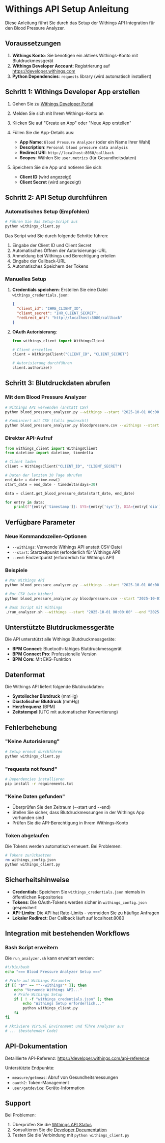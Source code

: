 # Withings API Setup Anleitung

Diese Anleitung führt Sie durch das Setup der Withings API Integration für den Blood Pressure Analyzer.

## Voraussetzungen

1. **Withings Konto**: Sie benötigen ein aktives Withings-Konto mit Blutdruckmessgerät
2. **Withings Developer Account**: Registrierung auf https://developer.withings.com
3. **Python Dependencies**: `requests` library (wird automatisch installiert)

## Schritt 1: Withings Developer App erstellen

1. Gehen Sie zu [Withings Developer Portal](https://developer.withings.com)
2. Melden Sie sich mit Ihrem Withings-Konto an
3. Klicken Sie auf "Create an App" oder "Neue App erstellen"
4. Füllen Sie die App-Details aus:
   - **App Name**: `Blood Pressure Analyzer` (oder ein Name Ihrer Wahl)
   - **Description**: `Personal blood pressure data analysis`
   - **Redirect URI**: `http://localhost:8080/callback`
   - **Scopes**: Wählen Sie `user.metrics` (für Gesundheitsdaten)

5. Speichern Sie die App und notieren Sie sich:
   - **Client ID** (wird angezeigt)
   - **Client Secret** (wird angezeigt)

## Schritt 2: API Setup durchführen

### Automatisches Setup (Empfohlen)

```bash
# Führen Sie das Setup-Script aus
python withings_client.py
```

Das Script wird Sie durch folgende Schritte führen:
1. Eingabe der Client ID und Client Secret
2. Automatisches Öffnen der Autorisierungs-URL
3. Anmeldung bei Withings und Berechtigung erteilen
4. Eingabe der Callback-URL
5. Automatisches Speichern der Tokens

### Manuelles Setup

1. **Credentials speichern**:
   Erstellen Sie eine Datei `withings_credentials.json`:
   ```json
   {
     "client_id": "IHRE_CLIENT_ID",
     "client_secret": "IHR_CLIENT_SECRET",
     "redirect_uri": "http://localhost:8080/callback"
   }
   ```

2. **OAuth Autorisierung**:
   ```python
   from withings_client import WithingsClient
   
   # Client erstellen
   client = WithingsClient("CLIENT_ID", "CLIENT_SECRET")
   
   # Autorisierung durchführen
   client.authorize()
   ```

## Schritt 3: Blutdruckdaten abrufen

### Mit dem Blood Pressure Analyzer

```bash
# Withings API verwenden (anstatt CSV)
python blood_pressure_analyzer.py --withings --start "2025-10-01 00:00:00" --end "2025-10-17 23:59:59"

# Kombiniert mit CSV (falls gewünscht)
python blood_pressure_analyzer.py bloodpressure.csv --withings --start "2025-10-01 00:00:00" --end "2025-10-17 23:59:59"
```

### Direkter API-Aufruf

```python
from withings_client import WithingsClient
from datetime import datetime, timedelta

# Client laden
client = WithingsClient("CLIENT_ID", "CLIENT_SECRET")

# Daten der letzten 30 Tage abrufen
end_date = datetime.now()
start_date = end_date - timedelta(days=30)

data = client.get_blood_pressure_data(start_date, end_date)

for entry in data:
    print(f"{entry['timestamp']}: SYS={entry['sys']}, DIA={entry['dia']}, Pulse={entry['pulse']}")
```

## Verfügbare Parameter

### Neue Kommandozeilen-Optionen

- `--withings`: Verwende Withings API anstatt CSV-Datei
- `--start`: Startzeitpunkt (erforderlich für Withings API)
- `--end`: Endzeitpunkt (erforderlich für Withings API)

### Beispiele

```bash
# Nur Withings API
python blood_pressure_analyzer.py --withings --start "2025-10-01 00:00:00" --end "2025-10-17 23:59:59"

# Nur CSV (wie bisher)
python blood_pressure_analyzer.py bloodpressure.csv --start "2025-10-01 00:00:00" --end "2025-10-17 23:59:59"

# Bash Script mit Withings
./run_analyzer.sh --withings --start "2025-10-01 00:00:00" --end "2025-10-17 23:59:59"
```

## Unterstützte Blutdruckmessgeräte

Die API unterstützt alle Withings Blutdruckmessgeräte:
- **BPM Connect**: Bluetooth-fähiges Blutdruckmessgerät
- **BPM Connect Pro**: Professionelle Version
- **BPM Core**: Mit EKG-Funktion

## Datenformat

Die Withings API liefert folgende Blutdruckdaten:
- **Systolischer Blutdruck** (mmHg)
- **Diastolischer Blutdruck** (mmHg)
- **Herzfrequenz** (BPM)
- **Zeitstempel** (UTC mit automatischer Konvertierung)

## Fehlerbehebung

### "Keine Autorisierung"
```bash
# Setup erneut durchführen
python withings_client.py
```

### "requests not found"
```bash
# Dependencies installieren
pip install -r requirements.txt
```

### "Keine Daten gefunden"
- Überprüfen Sie den Zeitraum (--start und --end)
- Stellen Sie sicher, dass Blutdruckmessungen in der Withings App vorhanden sind
- Prüfen Sie die API-Berechtigung in Ihrem Withings-Konto

### Token abgelaufen
Die Tokens werden automatisch erneuert. Bei Problemen:
```bash
# Tokens zurücksetzen
rm withings_config.json
python withings_client.py
```

## Sicherheitshinweise

- **Credentials**: Speichern Sie `withings_credentials.json` niemals in öffentlichen Repositories
- **Tokens**: Die OAuth-Tokens werden sicher in `withings_config.json` gespeichert
- **API-Limits**: Die API hat Rate-Limits - vermeiden Sie zu häufige Anfragen
- **Lokaler Redirect**: Der Callback läuft auf localhost:8080

## Integration mit bestehenden Workflows

### Bash Script erweitern

Die `run_analyzer.sh` kann erweitert werden:

```bash
#!/bin/bash
echo "=== Blood Pressure Analyzer Setup ==="

# Prüfe auf Withings Parameter
if [[ "$*" == *"--withings"* ]]; then
    echo "Verwende Withings API..."
    # Prüfe Withings Setup
    if [ ! -f "withings_credentials.json" ]; then
        echo "Withings Setup erforderlich..."
        python withings_client.py
    fi
fi

# Aktiviere Virtual Environment und führe Analyzer aus
# ... (bestehender Code)
```

## API-Dokumentation

Detaillierte API-Referenz: https://developer.withings.com/api-reference

Unterstützte Endpunkte:
- `measure/getmeas`: Abruf von Gesundheitsmessungen
- `oauth2`: Token-Management
- `user/getdevice`: Geräte-Information

## Support

Bei Problemen:
1. Überprüfen Sie die [Withings API Status](https://status.withings.com/)
2. Konsultieren Sie die [Developer Documentation](https://developer.withings.com/developer-guide/)
3. Testen Sie die Verbindung mit `python withings_client.py`